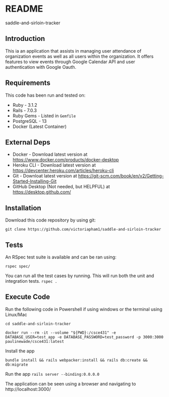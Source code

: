 # README  
saddle-and-sirloin-tracker

## Introduction

This ia an application that assists in managing user attendance of organization events as well as all users within the organization. It offers features to view events through Google Calendar API and user authentication with Google Oauth.

## Requirements

This code has been run and tested on:

- Ruby - 3.1.2
- Rails - 7.0.3
- Ruby Gems - Listed in `Gemfile`
- PostgreSQL - 13
- Docker (Latest Container)


## External Deps

- Docker - Download latest version at https://www.docker.com/products/docker-desktop
- Heroku CLI - Download latest version at https://devcenter.heroku.com/articles/heroku-cli
- Git - Downloat latest version at https://git-scm.com/book/en/v2/Getting-Started-Installing-Git
- GitHub Desktop (Not needed, but HELPFUL) at https://desktop.github.com/

## Installation

Download this code repository by using git:

`git clone https://github.com/victoriapham1/saddle-and-sirloin-tracker`

## Tests

An RSpec test suite is available and can be ran using:

`rspec spec/`

You can run all the test cases by running. This will run both the unit and integration tests.
`rspec .`

## Execute Code

Run the following code in Powershell if using windows or the terminal using Linux/Mac

`cd saddle-and-sirloin-tracker`

`docker run --rm -it --volume "${PWD}:/csce431" -e DATABASE_USER=test_app -e DATABASE_PASSWORD=test_password -p 3000:3000 paulinewade/csce431:latest`


Install the app

`bundle install && rails webpacker:install && rails db:create && db:migrate`


Run the app
`rails server --binding:0.0.0.0`


The application can be seen using a browser and navigating to http://localhost:3000/
